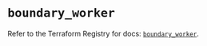 # `boundary_worker`

Refer to the Terraform Registry for docs: [`boundary_worker`](https://registry.terraform.io/providers/hashicorp/boundary/1.1.15/docs/resources/worker).
